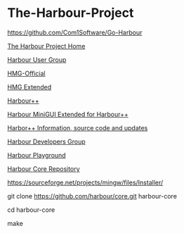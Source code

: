 # The-Harbour-Project

https://github.com/Com1Software/Go-Harbour

[The Harbour Project Home](https://harbour.github.io/)

[Harbour User Group](https://groups.google.com/g/harbour-users)

[HMG-Official](https://github.com/HMG-Official/HMG)

[HMG Extended](https://www.hmgextended.com/)

[Harbour++](https://github.com/marcosgambeta/harbourpp-v1)

[Harbour MiniGUI Extended for Harbour++](https://github.com/marcosgambeta/hmgextpp/tree/main)

[Harbor++ Information, source code and updates](http://www.pctoledo.com.br/forum/viewtopic.php?f=43&t=26387)

[Harbour Developers Group](https://groups.google.com/g/harbour-devel)

[Harbour Playground](https://os.allcom.pl/harbour/)	

[Harbour Core Repository ](https://github.com/harbour/core)

https://sourceforge.net/projects/mingw/files/Installer/

git clone https://github.com/harbour/core.git harbour-core

cd harbour-core

make
